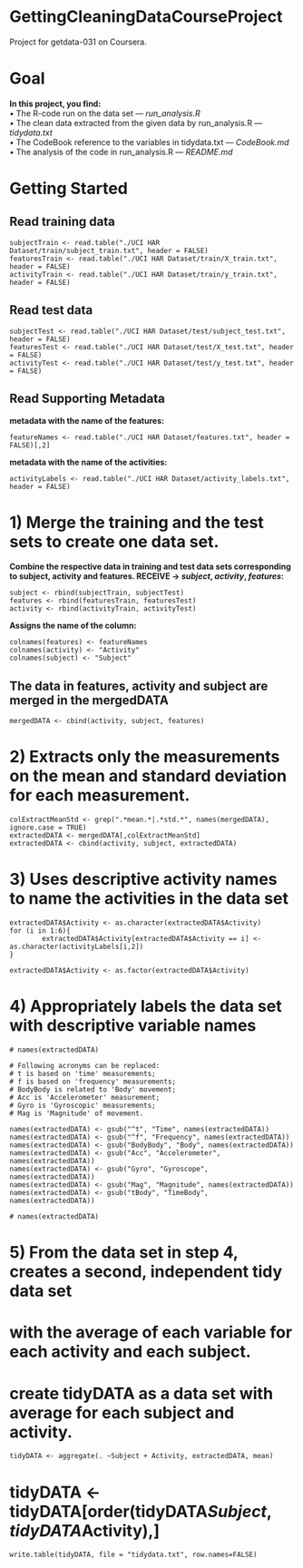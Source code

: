 # GettingCleaningDataCourseProject
Project for getdata-031 on Coursera.
# Goal
__In this project, you find:__  
• The R-code run on the data set — _run_analysis.R_  
• The clean data extracted from the given data by run_analysis.R — _tidydata.txt_  
• The CodeBook reference to the variables in tidydata.txt — _CodeBook.md_  
• The analysis of the code in run_analysis.R — _README.md_  
# Getting Started  
## Read training data  
```{r}
subjectTrain <- read.table("./UCI HAR Dataset/train/subject_train.txt", header = FALSE)  
featuresTrain <- read.table("./UCI HAR Dataset/train/X_train.txt", header = FALSE)  
activityTrain <- read.table("./UCI HAR Dataset/train/y_train.txt", header = FALSE)  
```
## Read test data  
```{r}
subjectTest <- read.table("./UCI HAR Dataset/test/subject_test.txt", header = FALSE)  
featuresTest <- read.table("./UCI HAR Dataset/test/X_test.txt", header = FALSE)  
activityTest <- read.table("./UCI HAR Dataset/test/y_test.txt", header = FALSE)  
```
## Read Supporting Metadata  
__metadata with the name of the features:__  
```{r}
featureNames <- read.table("./UCI HAR Dataset/features.txt", header = FALSE)[,2]  
```
__metadata with the name of the activities:__  
```{r}
activityLabels <- read.table("./UCI HAR Dataset/activity_labels.txt", header = FALSE)  
```
# 1) Merge the training and the test sets to create one data set.  
__Combine the respective data in training and test data sets corresponding to subject, activity and features. RECEIVE -> _subject_, _activity_, _features_:__  
```{r}
subject <- rbind(subjectTrain, subjectTest)  
features <- rbind(featuresTrain, featuresTest)  
activity <- rbind(activityTrain, activityTest)  
```
__Assigns the name of the column:__  
```{r}
colnames(features) <- featureNames  
colnames(activity) <- "Activity"  
colnames(subject) <- "Subject"    
```
## The data in features, activity and subject are merged in the mergedDATA  
```{r}
mergedDATA <- cbind(activity, subject, features)  
```
# 2) Extracts only the measurements on the mean and standard deviation for each measurement.
```{r}
colExtractMeanStd <- grep(".*mean.*|.*std.*", names(mergedDATA), ignore.case = TRUE)
extractedDATA <- mergedDATA[,colExtractMeanStd]
extractedDATA <- cbind(activity, subject, extractedDATA)
```

# 3) Uses descriptive activity names to name the activities in the data set  
```{r}
extractedDATA$Activity <- as.character(extractedDATA$Activity)
for (i in 1:6){
        extractedDATA$Activity[extractedDATA$Activity == i] <- as.character(activityLabels[i,2])
}

extractedDATA$Activity <- as.factor(extractedDATA$Activity)
```
# 4) Appropriately labels the data set with descriptive variable names
```{r}
# names(extractedDATA)

# Following acronyms can be replaced:
# t is based on 'time' measurements;
# f is based on 'frequency' measurements;
# BodyBody is related to 'Body' movement;
# Acc is 'Accelerometer' measurement;
# Gyro is 'Gyroscopic' measurements;
# Mag is 'Magnitude' of movement.

names(extractedDATA) <- gsub("^t", "Time", names(extractedDATA))
names(extractedDATA) <- gsub("^f", "Frequency", names(extractedDATA))
names(extractedDATA) <- gsub("BodyBody", "Body", names(extractedDATA))
names(extractedDATA) <- gsub("Acc", "Accelerometer", names(extractedDATA))
names(extractedDATA) <- gsub("Gyro", "Gyroscope", names(extractedDATA))
names(extractedDATA) <- gsub("Mag", "Magnitude", names(extractedDATA))
names(extractedDATA) <- gsub("tBody", "TimeBody", names(extractedDATA))

# names(extractedDATA)
```
# 5) From the data set in step 4, creates a second, independent tidy data set 
#    with the average of each variable for each activity and each subject.

# create tidyDATA as a data set with average for each subject and activity.
```
tidyDATA <- aggregate(. ~Subject + Activity, extractedDATA, mean)
```
# tidyDATA <- tidyDATA[order(tidyDATA$Subject,tidyDATA$Activity),]
```
write.table(tidyDATA, file = "tidydata.txt", row.names=FALSE)
```





